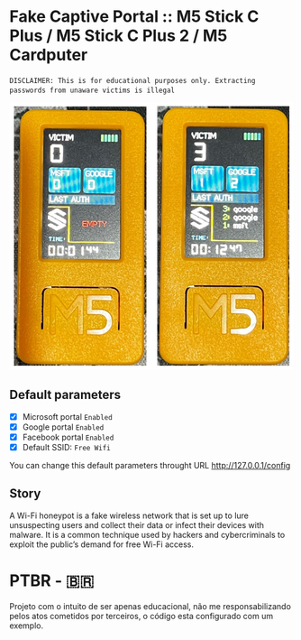 # Fake Captive Portal :: M5 Stick C Plus / M5 Stick C Plus 2 / M5 Cardputer
`DISCLAIMER: This is for educational purposes only. Extracting passwords from unaware victims is illegal`

![Main Screen](images/main_screen.jpg)

## Default parameters

* [X] Microsoft portal `Enabled`
* [X] Google portal `Enabled`
* [X] Facebook portal `Enabled`
* [X] Default SSID: `Free Wifi`

You can change this default parameters throught URL http://127.0.0.1/config

## Story

A Wi-Fi honeypot is a fake wireless network that is set up to lure unsuspecting users and collect their data or infect their devices with malware. It is a common technique used by hackers and cybercriminals to exploit the public’s demand for free Wi-Fi access.

# PTBR - 🇧🇷

Projeto com o intuito de ser apenas educacional, não me responsabilizando pelos atos cometidos por terceiros, o código esta configurado com um exemplo.